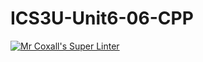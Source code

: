 # ICS3U-Unit6-06-CPP

[![Mr Coxall's Super Linter](https://github.com/venika-sem/ICS3U-Unit6-06-CPP/workflows/Mr%20Coxall's%20Super%20Linter/badge.svg)](https://github.com/venika-sem/ICS3U-Unit6-06-CPP/actions/)
